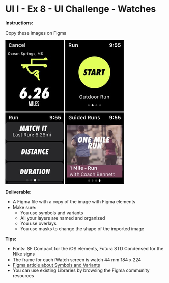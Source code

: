 # UI I - Ex 8 - UI Challenge - Watches

**Instructions:** 

Copy these images on Figma

![Screen1](Watch1.png)
![Screen2](Watch2.png)
![Screen3](Watch3.png)
![Screen4](Watch4.png)


**Deliverable:** 

- A Figma file with a copy of the image with Figma elements
- Make sure:
    - You use symbols and variants
    - All your layers are named and organized
    - You use overlays
    - You use masks to change the shape of the imported image

**Tips:** 

- Fonts: SF Compact for the iOS elements,  Futura STD Condensed for the Nike signs
- The frame for each iWatch screen is watch 44 mm 184 x 224
- [Figma article about Symbols and Variants](https://help.figma.com/hc/en-us/articles/360056440594-Create-and-use-variants)
- You can use existing Libraries by browsing the Figma community resources